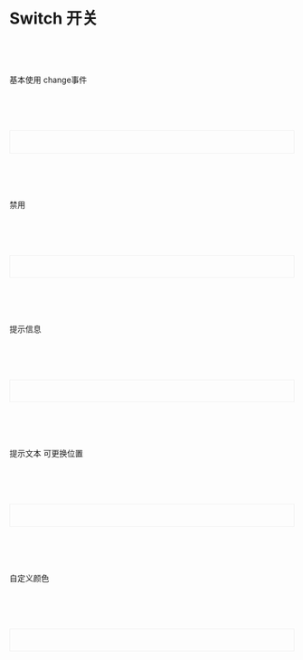 # Switch 开关

<script setup>
import demo1 from './demo1.vue';
import demo2 from './demo2.vue';
import demo3 from './demo3.vue';
import demo4 from './demo4.vue';
import demo5 from './demo5.vue';
import codeds from '@/components/codeds.vue';
import DOC from '@/components/docview.vue';
const propDoc =  [
  ["v-model","开关状态","Boolean","true / false","-"],
  ["disabled", "是否禁用，详细规则参考async-validator", "Boolean", "true / false", "-"],
  ["closeColor", "关闭状态时的背景色", "String", "-", "#BFBFBF"],
  ["activeColor", "开启状态时的背景色", "String", "-", "#74baff"],
  ["closeText", "关闭状态时辅助文字", "String", "-", "-"],
  ["activeText", "开启状态时辅助文字", "String", "-", "-"],
  ["textAlign", "辅助文字位置", "String", "left / right", "left"],
  ["showTipsText", "是否显示提示信息", "Boolean", "true / false", "false"],
  ["customClass", "自定义整体的Class类名", "String", "-", "-"],
];
const eventDoc = [
  ["change", "开关事件","change = (e) =>{console.log(e)}"],
];
</script>


<div class="doc1">基本使用 change事件</div>
<div class="doc2">
  <demo1></demo1>
</div>
<Suspense><codeds compname="lswitch" demoname="demo1"></codeds></Suspense>
<div class="doc1">禁用</div>
<div class="doc2">
  <demo2></demo2>
</div>
<Suspense><codeds compname="lswitch" demoname="demo2"></codeds></Suspense>
<div class="doc1">提示信息</div>
<div class="doc2">
  <demo3></demo3>
</div>
<Suspense><codeds compname="lswitch" demoname="demo3"></codeds></Suspense>
<div class="doc1">提示文本 可更换位置</div>
<div class="doc2">
  <demo4></demo4>
</div>
<Suspense><codeds compname="lswitch" demoname="demo4"></codeds></Suspense>
<div class="doc1">自定义颜色</div>
<div class="doc2">
  <demo5></demo5>
</div>
<Suspense><codeds compname="lswitch" demoname="demo5"></codeds></Suspense>

<DOC title="属性" type=prop :body="propDoc"></DOC>

<br/>

<DOC title="input 事件" type=event :body="eventDoc"></DOC>

<style>
.doc2{
    display:"block";
    border:1px solid #f0f0f0;
    /* height:20vh; */
    padding:2vw;
    margin-top:2vh;
}
.doc1{
    margin-top:2vh;
}
</style>